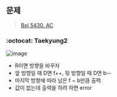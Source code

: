 ## 문제
> [Boj 5430. AC](https://www.acmicpc.net/problem/5430)

### :octocat: Taekyung2
![image](https://user-images.githubusercontent.com/37056992/96331166-13e75a80-1096-11eb-94b8-20159846ca3a.png)

- R이면 방향을 바꾸자
- 앞 방향일 때 D면 f++, 뒷 방향일 때 D면 b--
- 마지막 방향에 따라 남은 f ~ b만큼 출력
- 값이 없는데 출력을 하려 하면 error